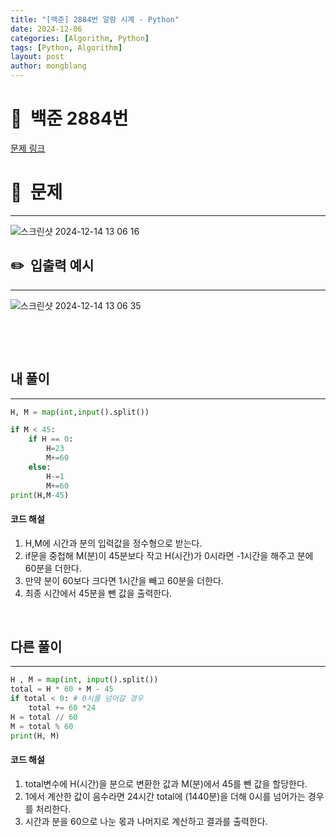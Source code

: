 ```yaml
---
title: "[백준] 2884번 알람 시계 - Python"
date: 2024-12-06  
categories: [Algorithm, Python]
tags: [Python, Algorithm]
layout: post
author: mongblang
---
```


# 📌&nbsp; **백준 2884번**
[문제 링크](https://www.acmicpc.net/problem/2884)  

# 📝&nbsp; **문제**
---
![스크린샷 2024-12-14 13 06 16](https://github.com/user-attachments/assets/78efcc62-1cec-4bb5-b56b-f8b6114386c8)



## ✏️&nbsp; **입출력 예시**
---
![스크린샷 2024-12-14 13 06 35](https://github.com/user-attachments/assets/7d5e9e80-e945-4a58-ac91-c211070e7bc5)



&nbsp;  

&nbsp;   
   


## **내 풀이**  
---  

```python
H, M = map(int,input().split())

if M < 45:
    if H == 0:
        H=23
        M+=60
    else:
        H-=1
        M+=60
print(H,M-45)
```

#### **코드 해설**
1. H,M에 시간과 분의 입력값을 정수형으로 받는다. 
2. if문을 중첩해 M(분)이 45분보다 작고 H(시간)가 0시라면 -1시간을 해주고 분에 60분을 더한다.  
3. 만약 분이 60보다 크다면 1시간을 빼고 60분을 더한다.
3. 최종 시간에서 45분을 뺀 값을 출력한다. 


&nbsp;   
## **다른 풀이**   
---

```python
H , M = map(int, input().split())
total = H * 60 + M - 45
if total < 0: # 0시를 넘어갈 경우 
    total += 60 *24
H = total // 60
M = total % 60
print(H, M)
```
#### **코드 해설**
1. total변수에 H(시간)을 분으로 변환한 값과 M(분)에서 45를 뺀 값을 할당한다. 
2. 1에서 계산한 값이 음수라면 24시간 total에 (1440분)을 더해 0시를 넘어가는 경우를 처리한다. 
3. 시간과 분을 60으로 나눈 몫과 나머지로 계산하고 결과를 출력한다. 


&nbsp;   